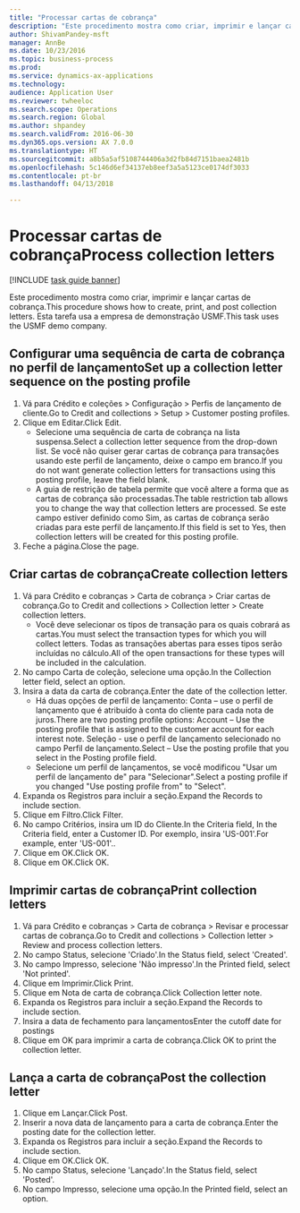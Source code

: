 ```yaml
--- 
title: "Processar cartas de cobrança"
description: "Este procedimento mostra como criar, imprimir e lançar cartas de cobrança."
author: ShivamPandey-msft
manager: AnnBe
ms.date: 10/23/2016
ms.topic: business-process
ms.prod: 
ms.service: dynamics-ax-applications
ms.technology: 
audience: Application User
ms.reviewer: twheeloc
ms.search.scope: Operations
ms.search.region: Global
ms.author: shpandey
ms.search.validFrom: 2016-06-30
ms.dyn365.ops.version: AX 7.0.0
ms.translationtype: HT
ms.sourcegitcommit: a8b5a5af5108744406a3d2fb84d7151baea2481b
ms.openlocfilehash: 5c146d6ef34137eb8eef3a5a5123ce0174df3033
ms.contentlocale: pt-br
ms.lasthandoff: 04/13/2018

---
```

# <a name="process-collection-letters"></a><span data-ttu-id="e7594-103">Processar cartas de cobrança</span><span class="sxs-lookup"><span data-stu-id="e7594-103">Process collection letters</span></span>

[!INCLUDE [task guide banner](../../includes/task-guide-banner.md)]

<span data-ttu-id="e7594-104">Este procedimento mostra como criar, imprimir e lançar cartas de cobrança.</span><span class="sxs-lookup"><span data-stu-id="e7594-104">This procedure shows how to create, print, and post collection letters.</span></span> <span data-ttu-id="e7594-105">Esta tarefa usa a empresa de demonstração USMF.</span><span class="sxs-lookup"><span data-stu-id="e7594-105">This task uses the USMF demo company.</span></span>


## <a name="set-up-a-collection-letter-sequence-on-the-posting-profile"></a><span data-ttu-id="e7594-106">Configurar uma sequência de carta de cobrança no perfil de lançamento</span><span class="sxs-lookup"><span data-stu-id="e7594-106">Set up a collection letter sequence on the posting profile</span></span>
1. <span data-ttu-id="e7594-107">Vá para Crédito e coleções > Configuração > Perfis de lançamento de cliente.</span><span class="sxs-lookup"><span data-stu-id="e7594-107">Go to Credit and collections > Setup > Customer posting profiles.</span></span>
2. <span data-ttu-id="e7594-108">Clique em Editar.</span><span class="sxs-lookup"><span data-stu-id="e7594-108">Click Edit.</span></span>
    * <span data-ttu-id="e7594-109">Selecione uma sequência de carta de cobrança na lista suspensa.</span><span class="sxs-lookup"><span data-stu-id="e7594-109">Select a collection letter sequence from the drop-down list.</span></span> <span data-ttu-id="e7594-110">Se você não quiser gerar cartas de cobrança para transações usando este perfil de lançamento, deixe o campo em branco.</span><span class="sxs-lookup"><span data-stu-id="e7594-110">If you do not want generate collection letters for transactions using this posting profile, leave the field blank.</span></span>  
    * <span data-ttu-id="e7594-111">A guia de restrição de tabela permite que você altere a forma que as cartas de cobrança são processadas.</span><span class="sxs-lookup"><span data-stu-id="e7594-111">The table restriction tab allows you to change the way that collection letters are processed.</span></span> <span data-ttu-id="e7594-112">Se este campo estiver definido como Sim, as cartas de cobrança serão criadas para este perfil de lançamento.</span><span class="sxs-lookup"><span data-stu-id="e7594-112">If this field is set to Yes, then collection letters will be created for this posting profile.</span></span>  
3. <span data-ttu-id="e7594-113">Feche a página.</span><span class="sxs-lookup"><span data-stu-id="e7594-113">Close the page.</span></span>

## <a name="create-collection-letters"></a><span data-ttu-id="e7594-114">Criar cartas de cobrança</span><span class="sxs-lookup"><span data-stu-id="e7594-114">Create collection letters</span></span>
1. <span data-ttu-id="e7594-115">Vá para Crédito e cobranças > Carta de cobrança > Criar cartas de cobrança.</span><span class="sxs-lookup"><span data-stu-id="e7594-115">Go to Credit and collections > Collection letter > Create collection letters.</span></span>
    * <span data-ttu-id="e7594-116">Você deve selecionar os tipos de transação para os quais cobrará as cartas.</span><span class="sxs-lookup"><span data-stu-id="e7594-116">You must select the transaction types for which you will collect letters.</span></span> <span data-ttu-id="e7594-117">Todas as transações abertas para esses tipos serão incluídas no cálculo.</span><span class="sxs-lookup"><span data-stu-id="e7594-117">All of the open transactions for these types will be included in the calculation.</span></span>  
2. <span data-ttu-id="e7594-118">No campo Carta de coleção, selecione uma opção.</span><span class="sxs-lookup"><span data-stu-id="e7594-118">In the Collection letter field, select an option.</span></span>
3. <span data-ttu-id="e7594-119">Insira a data da carta de cobrança.</span><span class="sxs-lookup"><span data-stu-id="e7594-119">Enter the date of the collection letter.</span></span>
    * <span data-ttu-id="e7594-120">Há duas opções de perfil de lançamento: Conta – use o perfil de lançamento que é atribuído à conta do cliente para cada nota de juros.</span><span class="sxs-lookup"><span data-stu-id="e7594-120">There are two posting profile options:   Account – Use the posting profile that is assigned to the customer account for each interest note.</span></span>   <span data-ttu-id="e7594-121">Seleção - use o perfil de lançamento selecionado no campo Perfil de lançamento.</span><span class="sxs-lookup"><span data-stu-id="e7594-121">Select – Use the posting profile that you select in the Posting profile field.</span></span>  
    * <span data-ttu-id="e7594-122">Selecione um perfil de lançamentos, se você modificou "Usar um perfil de lançamento de" para "Selecionar".</span><span class="sxs-lookup"><span data-stu-id="e7594-122">Select a posting profile if you changed "Use posting profile from" to "Select".</span></span>  
4. <span data-ttu-id="e7594-123">Expanda os Registros para incluir a seção.</span><span class="sxs-lookup"><span data-stu-id="e7594-123">Expand the Records to include section.</span></span>
5. <span data-ttu-id="e7594-124">Clique em Filtro.</span><span class="sxs-lookup"><span data-stu-id="e7594-124">Click Filter.</span></span>
6. <span data-ttu-id="e7594-125">No campo Critérios, insira um ID do Cliente.</span><span class="sxs-lookup"><span data-stu-id="e7594-125">In the Criteria field, In the Criteria field, enter a Customer ID.</span></span> <span data-ttu-id="e7594-126">Por exemplo, insira 'US-001'.</span><span class="sxs-lookup"><span data-stu-id="e7594-126">For example, enter 'US-001'..</span></span>
7. <span data-ttu-id="e7594-127">Clique em OK.</span><span class="sxs-lookup"><span data-stu-id="e7594-127">Click OK.</span></span>
8. <span data-ttu-id="e7594-128">Clique em OK.</span><span class="sxs-lookup"><span data-stu-id="e7594-128">Click OK.</span></span>

## <a name="print-collection-letters"></a><span data-ttu-id="e7594-129">Imprimir cartas de cobrança</span><span class="sxs-lookup"><span data-stu-id="e7594-129">Print collection letters</span></span>
1. <span data-ttu-id="e7594-130">Vá para Crédito e cobranças > Carta de cobrança > Revisar e processar cartas de cobrança.</span><span class="sxs-lookup"><span data-stu-id="e7594-130">Go to Credit and collections > Collection letter > Review and process collection letters.</span></span>
2. <span data-ttu-id="e7594-131">No campo Status, selecione 'Criado'.</span><span class="sxs-lookup"><span data-stu-id="e7594-131">In the Status field, select 'Created'.</span></span>
3. <span data-ttu-id="e7594-132">No campo Impresso, selecione 'Não impresso'.</span><span class="sxs-lookup"><span data-stu-id="e7594-132">In the Printed field, select 'Not printed'.</span></span>
4. <span data-ttu-id="e7594-133">Clique em Imprimir.</span><span class="sxs-lookup"><span data-stu-id="e7594-133">Click Print.</span></span>
5. <span data-ttu-id="e7594-134">Clique em Nota de carta de cobrança.</span><span class="sxs-lookup"><span data-stu-id="e7594-134">Click Collection letter note.</span></span>
6. <span data-ttu-id="e7594-135">Expanda os Registros para incluir a seção.</span><span class="sxs-lookup"><span data-stu-id="e7594-135">Expand the Records to include section.</span></span>
7. <span data-ttu-id="e7594-136">Insira a data de fechamento para lançamentos</span><span class="sxs-lookup"><span data-stu-id="e7594-136">Enter the cutoff date for postings</span></span>
8. <span data-ttu-id="e7594-137">Clique em OK para imprimir a carta de cobrança.</span><span class="sxs-lookup"><span data-stu-id="e7594-137">Click OK to print the collection letter.</span></span>

## <a name="post-the-collection-letter"></a><span data-ttu-id="e7594-138">Lança a carta de cobrança</span><span class="sxs-lookup"><span data-stu-id="e7594-138">Post the collection letter</span></span>
1. <span data-ttu-id="e7594-139">Clique em Lançar.</span><span class="sxs-lookup"><span data-stu-id="e7594-139">Click Post.</span></span>
2. <span data-ttu-id="e7594-140">Inserir a nova data de lançamento para a carta de cobrança.</span><span class="sxs-lookup"><span data-stu-id="e7594-140">Enter the posting date for the collection letter.</span></span>
3. <span data-ttu-id="e7594-141">Expanda os Registros para incluir a seção.</span><span class="sxs-lookup"><span data-stu-id="e7594-141">Expand the Records to include section.</span></span>
4. <span data-ttu-id="e7594-142">Clique em OK.</span><span class="sxs-lookup"><span data-stu-id="e7594-142">Click OK.</span></span>
5. <span data-ttu-id="e7594-143">No campo Status, selecione 'Lançado'.</span><span class="sxs-lookup"><span data-stu-id="e7594-143">In the Status field, select 'Posted'.</span></span>
6. <span data-ttu-id="e7594-144">No campo Impresso, selecione uma opção.</span><span class="sxs-lookup"><span data-stu-id="e7594-144">In the Printed field, select an option.</span></span>


